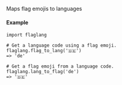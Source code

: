 Maps flag emojis to languages

#### Example

```
import flaglang

# Get a language code using a flag emoji.
flaglang.flag_to_lang('🇩🇪')
=> 'de'

# Get a flag emoji from a language code.
flaglang.lang_to_flag('de')
=> '🇩🇪'
```
